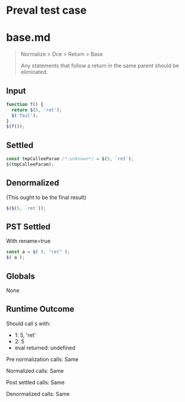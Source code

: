 # Preval test case

# base.md

> Normalize > Dce > Return > Base
>
> Any statements that follow a return in the same parent should be eliminated.

## Input

`````js filename=intro
function f() {
  return $(5, 'ret');
  $('fail');
}
$(f());
`````


## Settled


`````js filename=intro
const tmpCalleeParam /*:unknown*/ = $(5, `ret`);
$(tmpCalleeParam);
`````


## Denormalized
(This ought to be the final result)

`````js filename=intro
$($(5, `ret`));
`````


## PST Settled
With rename=true

`````js filename=intro
const a = $( 5, "ret" );
$( a );
`````


## Globals


None


## Runtime Outcome


Should call `$` with:
 - 1: 5, 'ret'
 - 2: 5
 - eval returned: undefined

Pre normalization calls: Same

Normalized calls: Same

Post settled calls: Same

Denormalized calls: Same

